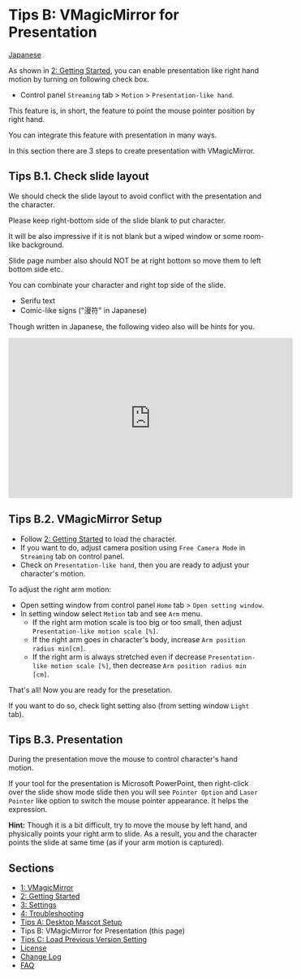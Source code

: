 
# Tips B: VMagicMirror for Presentation

[Japanese](./tips_presentation.html)


As shown in [2: Getting Started](./en_get_started.html), you can enable presentation like right hand motion by turning on following check box.

* Control panel `Streaming` tab > `Motion` > `Presentation-like hand`.

This feature is, in short, the feature to point the mouse pointer position by right hand.

You can integrate this feature with presentation in many ways.

In this section there are 3 steps to create presentation with VMagicMirror.

## Tips B.1. Check slide layout

We should check the slide layout to avoid conflict with the presentation and the character.

Please keep right-bottom side of the slide blank to put character.

It will be also impressive if it is not blank but a wiped window or some room-like background.

Slide page number also should NOT be at right bottom so move them to left bottom side etc.

You can combinate your character and right top side of the slide.

* Serifu text
* Comic-like signs ("漫符" in Japanese)

Though written in Japanese, the following video also will be hints for you.

<iframe width="560" height="315" src="https://www.youtube.com/embed/uLCMPtVyWVE" frameborder="0" allow="accelerometer; autoplay; encrypted-media; gyroscope; picture-in-picture" allowfullscreen></iframe>


## Tips B.2. VMagicMirror Setup

* Follow [2: Getting Started](./en_get_started.html) to load the character.
* If you want to do, adjust camera position using `Free Camera Mode` in `Streaming` tab on control panel.
* Check on `Presentation-like hand`, then you are ready to adjust your character's motion.

To adjust the right arm motion:

* Open setting window from control panel `Home` tab > `Open setting window`.
* In setting window select `Motion` tab and see `Arm` menu.
    + If the right arm motion scale is too big or too small, then adjust `Presentation-like motion scale [%]`.
    + If the right arm goes in character's body, increase `Arm position radius min[cm]`.
    + If the right arm is always stretched even if decrease `Presentation-like motion scale [%]`, then decrease `Arm position radius min [cm]`.
    
That's all! Now you are ready for the presetation.

If you want to do so, check light setting also (from setting window `Light` tab).

## Tips B.3. Presentation

During the presentation move the mouse to control character's hand motion.

If your tool for the presentation is Microsoft PowerPoint, then right-click over the slide show mode slide then you will see `Pointer Option` and `Laser Pointer` like option to switch the mouse pointer appearance. It helps the expression.

**Hint:** Though it is a bit difficult, try to move the mouse by left hand, and physically points your right arm to slide. As a result, you and the character points the slide at same time (as if your arm motion is captured).


## Sections

* [1: VMagicMirror](./en_index.html)
* [2: Getting Started](./en_get_started.html)
* [3: Settings](./en_about_settings.html)
* [4: Troubleshooting](./en_troubleshooting.html)
* [Tips A: Desktop Mascot Setup](./en_tips_desktop_mascot.html)
* Tips B: VMagicMirror for Presentation (this page)
* [Tips C: Load Previous Version Setting](./en_tips_load_prev_setting.html)
* [License](./en_about_license.html)
* [Change Log](./en_changelog.html)
* [FAQ](./en_frequently_asked_questions.html)
